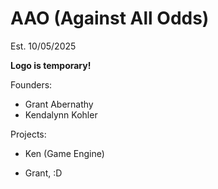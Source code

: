 # AAO (Against All Odds)

Est. 10/05/2025

**Logo is temporary!**

Founders:
- Grant Abernathy
- Kendalynn Kohler

Projects:
- Ken (Game Engine)

- Grant, :D
